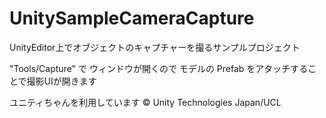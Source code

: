 # UnitySampleCameraCapture

UnityEditor上でオブジェクトのキャプチャーを撮るサンプルプロジェクト

"Tools/Capture" で ウィンドウが開くので モデルの Prefab をアタッチすることで撮影UIが開きます

ユニティちゃんを利用しています
© Unity Technologies Japan/UCL
